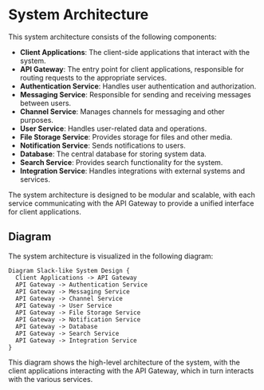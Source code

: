 # System Architecture

This system architecture consists of the following components:

* **Client Applications**: The client-side applications that interact with the system.
* **API Gateway**: The entry point for client applications, responsible for routing requests to the appropriate services.
* **Authentication Service**: Handles user authentication and authorization.
* **Messaging Service**: Responsible for sending and receiving messages between users.
* **Channel Service**: Manages channels for messaging and other purposes.
* **User  Service**: Handles user-related data and operations.
* **File Storage Service**: Provides storage for files and other media.
* **Notification Service**: Sends notifications to users.
* **Database**: The central database for storing system data.
* **Search Service**: Provides search functionality for the system.
* **Integration Service**: Handles integrations with external systems and services.

The system architecture is designed to be modular and scalable, with each service communicating with the API Gateway to provide a unified interface for client applications.

## Diagram

The system architecture is visualized in the following diagram:
```
Diagram Slack-like System Design {
  Client Applications -> API Gateway
  API Gateway -> Authentication Service
  API Gateway -> Messaging Service
  API Gateway -> Channel Service
  API Gateway -> User Service
  API Gateway -> File Storage Service
  API Gateway -> Notification Service
  API Gateway -> Database
  API Gateway -> Search Service
  API Gateway -> Integration Service
}
```
This diagram shows the high-level architecture of the system, with the client applications interacting with the API Gateway, which in turn interacts with the various services.
